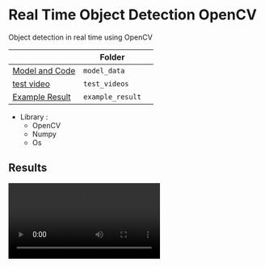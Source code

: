 # Real Time Object Detection OpenCV
Object detection in real time using OpenCV

|                |Folder|                         |
|----------------|-------------------------------|-----------------------------|
|[Model and Code ](https://github.com/Onurryilmazz/RealTime-ObjectDetection-OpenCV/tree/main/model_data "model and code")|`model_data`                        
|[test video](https://github.com/Onurryilmazz/RealTime-ObjectDetection-OpenCV/tree/main/test_videos "Test Videos")         |`test_videos` 
|[Example Result](https://github.com/Onurryilmazz/RealTime-ObjectDetection-OpenCV/tree/main/example_result "Result")         |`example_result` 


- Library :
    - OpenCV
    - Numpy 
    - Os
    
 ## Results
![Result1](https://github.com/Onurryilmazz/RealTime-ObjectDetection-OpenCV/blob/main/example_result/result%202022-01-30%2020-02-19.mp4)
